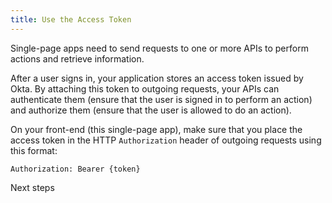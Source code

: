 ```yaml
---
title: Use the Access Token
---
```


Single-page apps need to send requests to one or more APIs to perform actions and retrieve information.

After a user signs in, your application stores an access token issued by Okta. By attaching this token to outgoing requests, your APIs can authenticate them (ensure that the user is signed in to perform an action) and authorize them (ensure that the user is allowed to do an action).

On your front-end (this single-page app), make sure that you place the access token in the HTTP `Authorization` header of outgoing requests using this format:

```
Authorization: Bearer {token}
```

<!-- On your back-end (the API), make sure you check for valid tokens in incoming requests. See [Protect your API endpoints] -->

<StackSelector snippet="getaccesstoken"/>

<NextSectionLink>Next steps</NextSectionLink>
